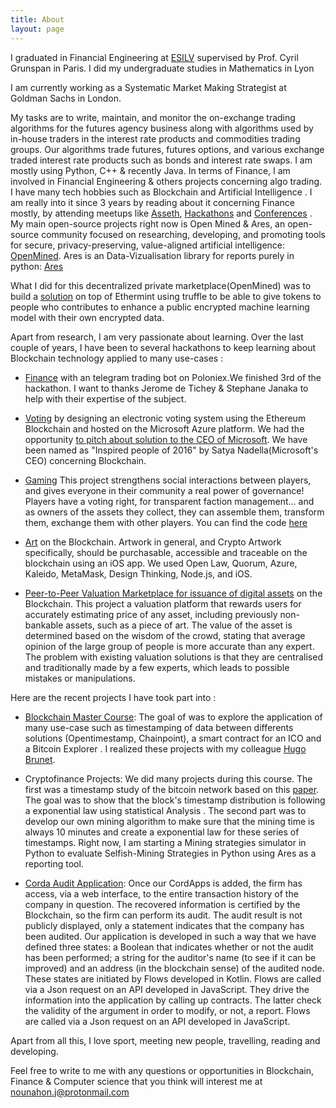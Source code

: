 ```yaml
---
title: About
layout: page
---
```


I graduated in Financial Engineering at [ESILV](https://www.esilv.fr/en/programmes/masters-program/) supervised by Prof. Cyril Grunspan in Paris. I did my undergraduate studies in Mathematics  in Lyon 

I am currently working as a Systematic Market Making Strategist at Goldman Sachs in London.

My tasks are to write, maintain, and monitor the on-exchange trading algorithms for the futures agency business along with algorithms used by in-house traders in the interest rate products and commodities trading groups. Our algorithms trade futures, futures options, and various exchange traded interest rate products such as bonds and interest rate swaps.
I am mostly using Python, C++ & recently Java.
In terms of Finance, I am involved in Financial Engineering & others projects concerning algo trading.
I have many tech hobbies such as Blockchain and Artificial Intelligence . I am really into it since 3 years by reading about it concerning Finance mostly, by attending meetups like [Asseth](https://www.asseth.fr/), 
[Hackathons](https://www.linkedin.com/pulse/people-who-inspired-me-2016-satya-nadella/) and [Conferences](https://ethcc.io/) . 
My main open-source projects right now is Open Mined & Ares, an open-source community focused on researching, developing, and promoting tools for secure, privacy-preserving, value-aligned artificial intelligence: [OpenMined](https://www.openmined.org/).
Ares is an Data-Vizualisation library for reports purely in python: [Ares](https://github.com/jeamick/ares-visual)

What I did for this decentralized private marketplace(OpenMined) was to build
a [solution](https://github.com/jeamick/Sonar) on top of Ethermint using truffle to be able to give tokens to people who contributes to enhance a public encrypted machine learning model with their own encrypted data.

Apart from research, I am very passionate about learning. Over the last couple of years, I have been to several hackathons to keep learning about Blockchain technology applied to many use-cases : 
   - [Finance](https://github.com/asseth/telegram-ethbot) with an telegram trading bot on Poloniex.We finished 3rd of the hackathon.
   I want to thanks Jerome de Tichey & Stephane Janaka to help with their expertise of the subject.

   - [Voting](https://www.linkedin.com/pulse/people-who-inspired-me-2016-satya-nadella/) by designing an electronic voting system using the Ethereum Blockchain and hosted on the Microsoft Azure platform. We had the opportunity [to pitch about solution to the CEO of Microsoft](https://www.youtube.com/watch?v=TRBaRr-VC5U). We have been named as "Inspired people of 2016" by Satya Nadella(Microsoft's CEO) concerning Blockchain.

   - [Gaming](http://blockchainheroes-ubisoft.com/) This project strengthens social interactions between players, and gives everyone in their community a real power of governance! Players have a voting right, for transparent faction management... and as owners of the assets they collect, they can assemble them, transform them, exchange them with other players.
   You can find the code [here](https://github.com/YOHANMAURIN/YOHANMAURIN.github.io/tree/develop/Delinquants)
   
   - [Art](https://devpost.com/software/blockart) on the Blockchain. Artwork in general, and Crypto Artwork specifically, should be purchasable, accessible and traceable on the blockchain using an iOS app. We used Open Law, Quorum, Azure, Kaleido, MetaMask, Design Thinking, Node.js, and iOS.
   
   - [Peer-to-Peer Valuation Marketplace for issuance of digital assets](http://k19app.s3-website.eu-central-1.amazonaws.com) on the Blockchain. This project a valuation platform that rewards users for accurately estimating price of any asset, including previously non-bankable assets, such as a piece of art. The value of the asset is determined based on the wisdom of the crowd, stating that average opinion of the large group of people is more accurate than any expert. The problem with existing valuation solutions is that they are centralised and traditionally made by a few experts, which leads to possible mistakes or manipulations.

 
Here are the recent projects I have took part into :
  - [Blockchain Master Course](https://www.esilv.fr/formations/cycle-ingenieur/options-5e-annee/fintech/): The goal of was to explore the application of many use-case such as timestamping of data between differents solutions (Opentimestamp, Chainpoint), a smart contract for an ICO and a Bitcoin Explorer . 
  I realized these projects with my colleague [Hugo Brunet](https://www.linkedin.com/in/hugo-brunet-b1aa95115/). 

  - Cryptofinance Projects: We did many projects during this course. The first was a timestamp study of the bitcoin network based on this [paper](https://arxiv.org/pdf/1702.02867.pdf).
  The goal was to show that the block's timestamp distribution is following a exponential law using statistical
  Analysis . The second part was to develop our own mining algorithm to make sure that the mining time is always 10 minutes and create a exponential law for these series of timestamps.
  Right now, I am starting a Mining strategies simulator in Python to evaluate Selfish-Mining Strategies in Python using Ares as a reporting tool.
   

  - [Corda Audit Application](https://drive.google.com/file/d/0BwysUpxBlNQARTQ0SkRKUlExcjg0X3FzUXg1VGQyVkxKVm93/view): Once our CordApps is added, the firm has access, via a web interface, to the entire transaction history of the company in question. The recovered information is certified by the Blockchain, so the firm can perform its audit. The audit result is not publicly displayed, only a statement indicates that the company has been audited.
  Our application is developed in such a way that we have defined three states: a Boolean that indicates whether or not the audit has been performed; a string for the auditor's name (to see if it can be improved) and an address (in the blockchain sense) of the audited node.
  These states are initiated by Flows developed in Kotlin. Flows are called via a Json request on an API developed in JavaScript. They drive the information into the application by calling up contracts. The latter check the validity of the argument in order to modify, or not, a report.
  Flows are called via a Json request on an API developed in JavaScript.


Apart from all this, I love sport, meeting new people, travelling, reading and developing. 


Feel free to write to me with any questions or opportunities in Blockchain, Finance & Computer science that you think will interest me at nounahon.j@protonmail.com 
